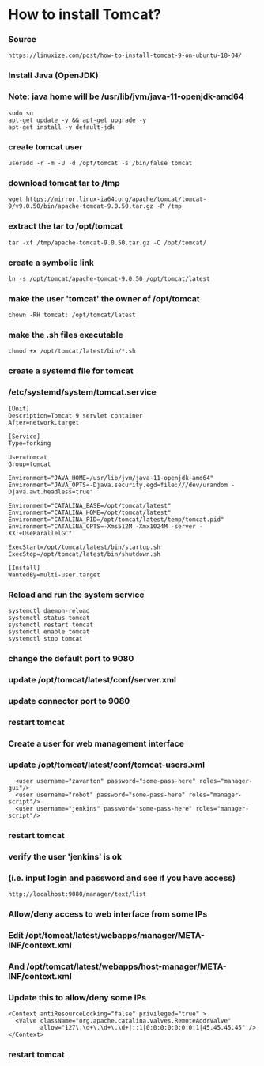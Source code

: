 # How to install Tomcat?

### Source
```
https://linuxize.com/post/how-to-install-tomcat-9-on-ubuntu-18-04/
```

### Install Java (OpenJDK)
### Note: java home will be /usr/lib/jvm/java-11-openjdk-amd64
```
sudo su
apt-get update -y && apt-get upgrade -y
apt-get install -y default-jdk
```

### create tomcat user
```
useradd -r -m -U -d /opt/tomcat -s /bin/false tomcat
```

### download tomcat tar to /tmp
```
wget https://mirror.linux-ia64.org/apache/tomcat/tomcat-9/v9.0.50/bin/apache-tomcat-9.0.50.tar.gz -P /tmp
```

### extract the tar to /opt/tomcat
```
tar -xf /tmp/apache-tomcat-9.0.50.tar.gz -C /opt/tomcat/
```

### create a symbolic link
```
ln -s /opt/tomcat/apache-tomcat-9.0.50 /opt/tomcat/latest
```

### make the user 'tomcat' the owner of /opt/tomcat
```
chown -RH tomcat: /opt/tomcat/latest
```

### make the .sh files executable
```
chmod +x /opt/tomcat/latest/bin/*.sh
```

### create a systemd file for tomcat
### /etc/systemd/system/tomcat.service
```
[Unit]
Description=Tomcat 9 servlet container
After=network.target

[Service]
Type=forking

User=tomcat
Group=tomcat

Environment="JAVA_HOME=/usr/lib/jvm/java-11-openjdk-amd64"
Environment="JAVA_OPTS=-Djava.security.egd=file:///dev/urandom -Djava.awt.headless=true"

Environment="CATALINA_BASE=/opt/tomcat/latest"
Environment="CATALINA_HOME=/opt/tomcat/latest"
Environment="CATALINA_PID=/opt/tomcat/latest/temp/tomcat.pid"
Environment="CATALINA_OPTS=-Xms512M -Xmx1024M -server -XX:+UseParallelGC"

ExecStart=/opt/tomcat/latest/bin/startup.sh
ExecStop=/opt/tomcat/latest/bin/shutdown.sh

[Install]
WantedBy=multi-user.target
```

### Reload and run the system service
```
systemctl daemon-reload
systemctl status tomcat
systemctl restart tomcat
systemctl enable tomcat
systemctl stop tomcat
```

### change the default port to 9080
### update /opt/tomcat/latest/conf/server.xml
### update connector port to 9080
### restart tomcat



### Create a user for web management interface
### update /opt/tomcat/latest/conf/tomcat-users.xml
```
  <user username="zavanton" password="some-pass-here" roles="manager-gui"/>
  <user username="robot" password="some-pass-here" roles="manager-script"/>
  <user username="jenkins" password="some-pass-here" roles="manager-script"/>
```
### restart tomcat

### verify the user 'jenkins' is ok
### (i.e. input login and password and see if you have access)
```
http://localhost:9080/manager/text/list
```


### Allow/deny access to web interface from some IPs
### Edit /opt/tomcat/latest/webapps/manager/META-INF/context.xml
### And /opt/tomcat/latest/webapps/host-manager/META-INF/context.xml
### Update this to allow/deny some IPs
```
<Context antiResourceLocking="false" privileged="true" >
  <Valve className="org.apache.catalina.valves.RemoteAddrValve"
         allow="127\.\d+\.\d+\.\d+|::1|0:0:0:0:0:0:0:1|45.45.45.45" />
</Context>
```
### restart tomcat






